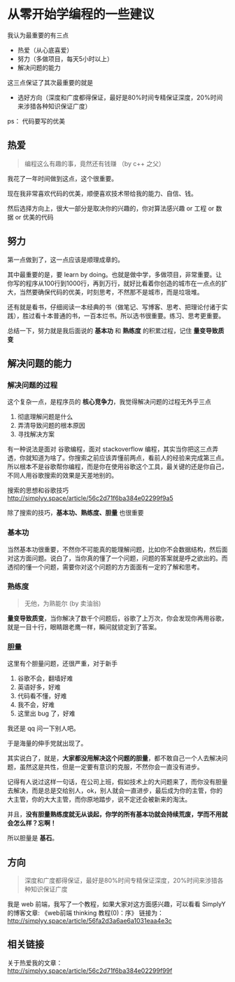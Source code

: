 # 从零开始学编程的一些建议

我认为最重要的有三点

- 热爱（从心底喜爱）
- 努力（多做项目，每天5小时以上）
- 解决问题的能力

这三点保证了其次最重要的就是
- 选好方向（深度和广度都得保证，最好是80%时间专精保证深度，20%时间来涉猎各种知识保证广度）


ps： 代码要写的优美

## 热爱
> 编程这么有趣的事，竟然还有钱赚 （by c++ 之父）

我花了一年时间做到这点，这个很重要。

现在我非常喜欢代码的优美，顺便喜欢技术带给我的能力、自信、钱。

然后选择方向上，很大一部分是取决你的兴趣的，你对算法感兴趣 or 工程 or 数据 or 优美的代码


## 努力
第一点做到了，这一点应该是顺理成章的。

其中最重要的是，要 learn by doing。也就是做中学，多做项目，非常重要。让你写的程序从100行到1000行，再到万行，就好比看着你创造的城市在一点点的扩大，当然要确保代码的优美，时刻思考，不然那不是城市，而是垃圾堆。

还有就是看书，仔细阅读一本经典的书（做笔记、写博客、思考、把理论付诸于实践），胜过看十本普通的书，一百本烂书。所以选书很重要。练习、思考更重要。

总结一下，努力就是我后面说的 **基本功** 和 **熟练度** 的积累过程，记住 **量变导致质变**

## 解决问题的能力
### 解决问题的过程
这个复杂一点，是程序员的 **核心竞争力**，我觉得解决问题的过程无外乎三点

1. 彻底理解问题是什么
2. 弄清导致问题的根本原因
3. 寻找解决方案

有一种说法是面对 谷歌编程，面对 stackoverflow 编程，其实当你把这三点弄透，你就知道为啥了。你搜索之前应该弄懂前两点，看前人的经验来完成第三点。所以根本不是谷歌帮你编程，而是你在使用谷歌这个工具，最关键的还是你自己，不同人用谷歌搜索的效果是天差地别的。

搜索的思想和谷歌技巧 http://simplyy.space/article/56c2d71f6ba384e02299f9a5

除了搜索的技巧，**基本功、熟练度、胆量** 也很重要

### 基本功
当然基本功很重要，不然你不可能真的能理解问题，比如你不会数据结构，然后面对这方面问题。说白了，当你真的懂了一个问题，问题的答案就是呼之欲出的。而透彻的懂一个问题，需要你对这个问题的方方面面有一定的了解和思考。

### 熟练度
> 无他，为熟能尔 (by 卖油翁)

**量变导致质变**，当你解决了数千个问题后，谷歌了上万次，你会发现你再用谷歌，就是一目十行，眼睛跟老鹰一样，瞬间就锁定到了答案。

### 胆量

这里有个胆量问题，还很严重，对于新手

1. 谷歌不会，翻墙好难
2. 英语好多，好难
3. 代码看不懂，好难
4. 我不会，好难
5. 这里出 bug 了，好难

我还是 qq 问一下别人吧。

于是海量的伸手党就出现了。

其实说白了，就是，**大家都没用解决这个问题的胆量**，都不敢自己一个人去解决问题，虽然这是共性，但是一定要有意识的克服，不然你会一直没有进步。

记得有人说过这样一句话，在公司上班，假如技术上的大问题来了，而你没有胆量去解决，而是总是交给别人，ok，别人就会一直进步，最后成为你的主管，你的大主管，你的大大主管，而你原地踏步，说不定还会被新来的淘汰。

并且，**没有胆量熟练度就无从谈起，你学的所有基本功就会持续荒废，学而不用就会怎么样？忘啊！**

所以胆量是 **基石**。

## 方向
> 深度和广度都得保证，最好是80%时间专精保证深度，20%时间来涉猎各种知识保证广度

我是 web 前端，我写了一个教程，如果大家对这方面感兴趣，可以看看 SimplyY 的博客文章: 《web前端 thinking 教程(0)：序》	链接为： http://simplyy.space/article/56fa2d3a6ae6a1031eaa4e3c


## 相关链接
关于热爱我的文章： http://simplyy.space/article/56c2d71f6ba384e02299f99f
